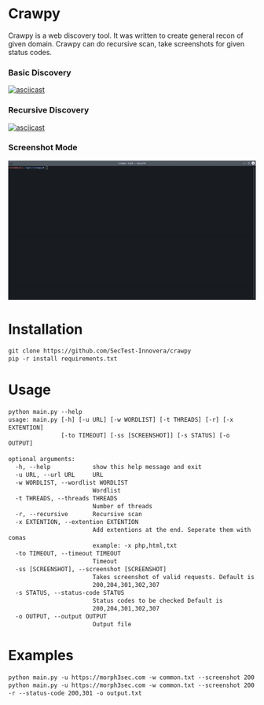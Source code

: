 # Crawpy

Crawpy is a web discovery tool. It was written to create general recon of given domain.
Crawpy can do recursive scan, take screenshots for given status codes.

### Basic Discovery
[![asciicast](https://asciinema.org/a/jVPdNGGpafo3K4feQRoSuCpLI.svg)](https://asciinema.org/a/jVPdNGGpafo3K4feQRoSuCpLI?speed=3)

### Recursive Discovery
[![asciicast](https://asciinema.org/a/lKav0RTvViRmj8db9hyJALOfn.svg)](https://asciinema.org/a/lKav0RTvViRmj8db9hyJALOfn?speed=10)
### Screenshot Mode
![gif](https://github.com/SecTest-Innovera/crawpy/blob/master/screenshots/crawpy.gif)


# Installation
```
git clone https://github.com/SecTest-Innovera/crawpy
pip -r install requirements.txt
```

# Usage 
```
python main.py --help
usage: main.py [-h] [-u URL] [-w WORDLIST] [-t THREADS] [-r] [-x EXTENTION]
               [-to TIMEOUT] [-ss [SCREENSHOT]] [-s STATUS] [-o OUTPUT]

optional arguments:
  -h, --help            show this help message and exit
  -u URL, --url URL     URL
  -w WORDLIST, --wordlist WORDLIST
                        Wordlist
  -t THREADS, --threads THREADS
                        Number of threads
  -r, --recursive       Recursive scan
  -x EXTENTION, --extention EXTENTION
                        Add extentions at the end. Seperate them with comas
                        example: -x php,html,txt
  -to TIMEOUT, --timeout TIMEOUT
                        Timeout
  -ss [SCREENSHOT], --screenshot [SCREENSHOT]
                        Takes screenshot of valid requests. Default is
                        200,204,301,302,307
  -s STATUS, --status-code STATUS
                        Status codes to be checked Default is
                        200,204,301,302,307
  -o OUTPUT, --output OUTPUT
                        Output file
```

# Examples

```
python main.py -u https://morph3sec.com -w common.txt --screenshot 200
python main.py -u https://morph3sec.com -w common.txt --screenshot 200 -r --status-code 200,301 -o output.txt
```

